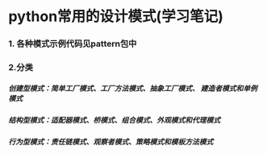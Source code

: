 
# python常用的设计模式(学习笔记)

### 1. 各种模式示例代码见pattern包中

### 2.分类

##### 创建型模式：简单工厂模式、工厂方法模式、抽象工厂模式、 建造者模式和单例模式

##### 结构型模式：适配器模式、桥模式、组合模式、外观模式和代理模式

##### 行为型模式：责任链模式、观察者模式、策略模式和模板方法模式

